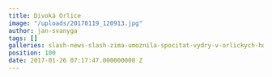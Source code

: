 ```yaml
---
title: Divoká Orlice
image: "/uploads/20170119_120913.jpg"
author: jan-svanyga
tags: []
galleries: slash-news-slash-zima-umoznila-spocitat-vydry-v-orlickych-horach
position: 100
date: 2017-01-26 07:17:47.000000000 Z
---
```

